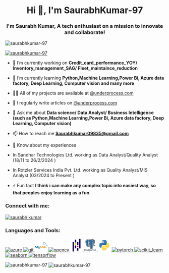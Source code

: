 <h1 align="center">Hi 👋, I'm SaurabhKumar-97</h1>
<h3 align="center">I'm Saurabh Kumar, A tech enthusiast on a mission to innovate and collaborate!</h3>

<p align="left"> <img src="https://komarev.com/ghpvc/?username=saurabhkumar-97&label=Profile%20views&color=0e75b6&style=flat" alt="saurabhkumar-97" /> </p>

<p align="left"> <a href="https://github.com/ryo-ma/github-profile-trophy"><img src="https://github-profile-trophy.vercel.app/?username=saurabhkumar-97" alt="saurabhkumar-97" /></a> </p>

- 🔭 I’m currently working on **Credit_card_performance_YOY/ Inventory_management_SAG/ Fleet_maintaince_reduction**

- 🌱 I’m currently learning **Python,Machine Learning,Power Bi, Azure data factory, Deep Learning, Computer vision and many more**

- 👨‍💻 All of my projects are available at [@underprocess.com](@underprocess.com)

- 📝 I regularly write articles on [@underprocess.com](@underprocess.com)

- 💬 Ask me about **Data science/ Data Analyst/ Business Intelligence (such as Python,Machine Learning,Power Bi, Azure data factory, Deep Learning, Computer vision)**

- 📫 How to reach me **Saurabhkumar09835@gmail.com**

- 📄 Know about my experiences
- In Sandhar Technologies Ltd. working as Data Analyst/Quality Analyst (18/11 to 26/2/2024 )
- In Rotzler Services India Pvt. Ltd. working as Quality Analyst/MIS Analyst (03/2024 to Present )

- ⚡ Fun fact **I think i can make any complex topic into easiest way, so that peoples enjoy learning as a fun.**

<h3 align="left">Connect with me:</h3>
<p align="left">
<a href="https://linkedin.com/in/saurabh kumar" target="blank"><img align="center" src="https://raw.githubusercontent.com/rahuldkjain/github-profile-readme-generator/master/src/images/icons/Social/linked-in-alt.svg" alt="saurabh kumar" height="30" width="40" /></a>
</p>

<h3 align="left">Languages and Tools:</h3>
<p align="left"> <a href="https://azure.microsoft.com/en-in/" target="_blank" rel="noreferrer"> <img src="https://www.vectorlogo.zone/logos/microsoft_azure/microsoft_azure-icon.svg" alt="azure" width="40" height="40"/> </a> <a href="https://git-scm.com/" target="_blank" rel="noreferrer"> <img src="https://www.vectorlogo.zone/logos/git-scm/git-scm-icon.svg" alt="git" width="40" height="40"/> </a> <a href="https://www.mysql.com/" target="_blank" rel="noreferrer"> <img src="https://raw.githubusercontent.com/devicons/devicon/master/icons/mysql/mysql-original-wordmark.svg" alt="mysql" width="40" height="40"/> </a> <a href="https://opencv.org/" target="_blank" rel="noreferrer"> <img src="https://www.vectorlogo.zone/logos/opencv/opencv-icon.svg" alt="opencv" width="40" height="40"/> </a> <a href="https://pandas.pydata.org/" target="_blank" rel="noreferrer"> <img src="https://raw.githubusercontent.com/devicons/devicon/2ae2a900d2f041da66e950e4d48052658d850630/icons/pandas/pandas-original.svg" alt="pandas" width="40" height="40"/> </a> <a href="https://www.postgresql.org" target="_blank" rel="noreferrer"> <img src="https://raw.githubusercontent.com/devicons/devicon/master/icons/postgresql/postgresql-original-wordmark.svg" alt="postgresql" width="40" height="40"/> </a> <a href="https://www.python.org" target="_blank" rel="noreferrer"> <img src="https://raw.githubusercontent.com/devicons/devicon/master/icons/python/python-original.svg" alt="python" width="40" height="40"/> </a> <a href="https://pytorch.org/" target="_blank" rel="noreferrer"> <img src="https://www.vectorlogo.zone/logos/pytorch/pytorch-icon.svg" alt="pytorch" width="40" height="40"/> </a> <a href="https://scikit-learn.org/" target="_blank" rel="noreferrer"> <img src="https://upload.wikimedia.org/wikipedia/commons/0/05/Scikit_learn_logo_small.svg" alt="scikit_learn" width="40" height="40"/> </a> <a href="https://seaborn.pydata.org/" target="_blank" rel="noreferrer"> <img src="https://seaborn.pydata.org/_images/logo-mark-lightbg.svg" alt="seaborn" width="40" height="40"/> </a> <a href="https://www.tensorflow.org" target="_blank" rel="noreferrer"> <img src="https://www.vectorlogo.zone/logos/tensorflow/tensorflow-icon.svg" alt="tensorflow" width="40" height="40"/> </a> </p>

<p><img align="left" src="https://github-readme-stats.vercel.app/api/top-langs?username=saurabhkumar-97&show_icons=true&locale=en&layout=compact" alt="saurabhkumar-97" /></p>

<p>&nbsp;<img align="center" src="https://github-readme-stats.vercel.app/api?username=saurabhkumar-97&show_icons=true&locale=en" alt="saurabhkumar-97" /></p>


